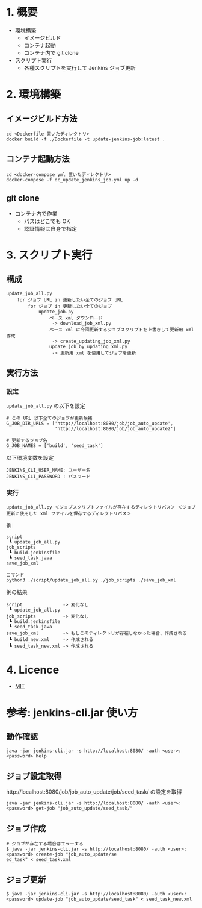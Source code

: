 # 1. 概要
- 環境構築
  - イメージビルド
  - コンテナ起動
  - コンテナ内で git clone
- スクリプト実行
  - 各種スクリプトを実行して Jenkins ジョブ更新

# 2. 環境構築
## イメージビルド方法
```
cd <Dockerfile 置いたディレクトリ>
docker build -f ./Dockerfile -t update-jenkins-job:latest .
```

## コンテナ起動方法
```
cd <docker-compose yml 置いたディレクトリ>
docker-compose -f dc_update_jenkins_job.yml up -d
```

## git clone
- コンテナ内で作業
  - パスはどこでも OK
  - 認証情報は自身で指定

# 3. スクリプト実行
## 構成
```
update_job_all.py
    for ジョブ URL in 更新したい全てのジョブ URL
        for ジョブ in 更新したい全てのジョブ
            update_job.py
                ベース xml ダウンロード
                 -> download_job_xml.py
                ベース xml に今回更新するジョブスクリプトを上書きして更新用 xml 作成
                 -> create_updating_job_xml.py
                update_job_by_updating_xml.py
                 -> 更新用 xml を使用してジョブを更新
```

## 実行方法
### 設定
`update_job_all.py` の以下を設定
```
# この URL 以下全てのジョブが更新候補
G_JOB_DIR_URLS = ['http://localhost:8080/job/job_auto_update',
                  'http://localhost:8080/job/job_auto_update2']

# 更新するジョブ名
G_JOB_NAMES = ['build', 'seed_task']
```

以下環境変数を設定

```
JENKINS_CLI_USER_NAME: ユーザー名
JENKINS_CLI_PASSWORD : パスワード
```

### 実行
```
update_job_all.py ＜ジョブスクリプトファイルが存在するディレクトリパス＞ ＜ジョブ更新に使用した xml ファイルを保存するディレクトリパス＞
```

例
```
script
 ┗ update_job_all.py
job_scripts
 ┗ build.jenkinsfile
 ┗ seed_task.java
save_job_xml

コマンド
python3 ./script/update_job_all.py ./job_scripts ./save_job_xml
```

例の結果
```
script               -> 変化なし
 ┗ update_job_all.py
job_scripts          -> 変化なし
 ┗ build.jenkinsfile
 ┗ seed_task.java
save_job_xml         -> もしこのディレクトリが存在しなかった場合、作成される
 ┗ build_new.xml     -> 作成される
 ┗ seed_task_new.xml -> 作成される
```

# 4. Licence
- [MIT](https://github.com/tcnksm/tool/blob/master/LICENCE)

# 参考: jenkins-cli.jar 使い方
## 動作確認
```
java -jar jenkins-cli.jar -s http://localhost:8080/ -auth <user>:<password> help
```

## ジョブ設定取得
http://localhost:8080/job/job_auto_update/job/seed_task/ の設定を取得
```
java -jar jenkins-cli.jar -s http://localhost:8080/ -auth <user>:<password> get-job "job_auto_update/seed_task/"
```

## ジョブ作成
```
# ジョブが存在する場合はエラーする
$ java -jar jenkins-cli.jar -s http://localhost:8080/ -auth <user>:<password> create-job "job_auto_update/se
ed_task" < seed_task.xml
```

## ジョブ更新
```
$ java -jar jenkins-cli.jar -s http://localhost:8080/ -auth <user>:<password> update-job "job_auto_update/seed_task" < seed_task_new.xml
```

